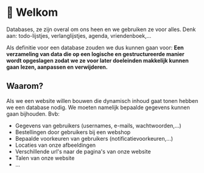 # 👋 Welkom

Databases, ze zijn overal om ons heen en we gebruiken ze voor alles. Denk aan: todo-lijstjes, verlanglijstjes, agenda, vriendenboek,...

Als definitie voor een database zouden we dus kunnen gaan voor: **Een verzameling van data die op een logische en gestructureerde manier wordt opgeslagen zodat we ze voor later doeleinden makkelijk kunnen gaan lezen, aanpassen en verwijderen.**

## Waarom?

Als we een website willen bouwen die dynamisch inhoud gaat tonen hebben we een database nodig. We moeten namelijk bepaalde gegevens kunnen gaan bijhouden. Bvb:

* Gegevens van gebruikers (usernames, e-mails, wachtwoorden,...)
* Bestellingen door gebruikers bij een webshop
* Bepaalde voorkeuren van gebruikers (notificatievoorkeuren,...)
* Locaties van onze afbeeldingen
* Verschillende url's naar de pagina's van onze website
* Talen van onze website
* ...

